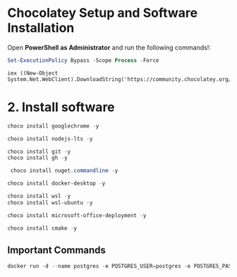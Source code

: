 # Chocolatey Setup and Software Installation

Open **PowerShell as Administrator** and run the following commands!:

```powershell
Set-ExecutionPolicy Bypass -Scope Process -Force
```

```powerhsell
iex ((New-Object System.Net.WebClient).DownloadString('https://community.chocolatey.org/install.ps1'))
```

# 2. Install software
```powershell
choco install googlechrome -y
```

```powershell
choco install nodejs-lts -y
```

```powershell
choco install git -y
choco install gh -y
```

```powershell
 choco install nuget.commandline -y
```

```powershell
choco install docker-desktop -y
```

```powershell
choco install wsl -y
choco install wsl-ubuntu -y
```

```powershell
choco install microsoft-office-deployment -y
```

```powershell
choco install cmake -y
```

## Important Commands

```powershell
docker run -d --name postgres -e POSTGRES_USER=postgres -e POSTGRES_PASSWORD=postgres -e POSTGRES_DB=postgres -p 5432:5432 postgres
```



